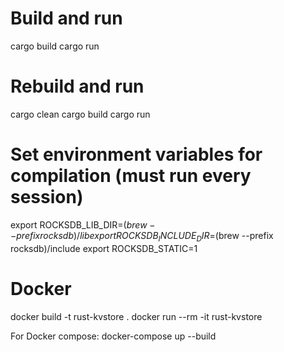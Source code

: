 # Build and run
cargo build
cargo run

# Rebuild and run
cargo clean
cargo build
cargo run


# Set environment variables for compilation (must run every session)
export ROCKSDB_LIB_DIR=$(brew --prefix rocksdb)/lib
export ROCKSDB_INCLUDE_DIR=$(brew --prefix rocksdb)/include
export ROCKSDB_STATIC=1

# Docker
docker build -t rust-kvstore .
docker run --rm -it rust-kvstore

For Docker compose:
docker-compose up --build
